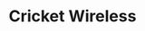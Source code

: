 ---
title: "Cricket Wireless"
url: /chicago/cricket-wireless-south-cottage-grove-avenue/
shop: mobile phone
---